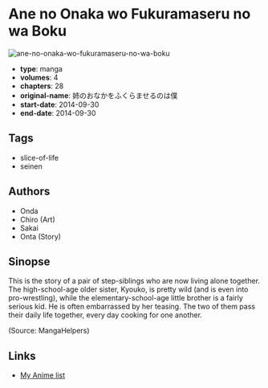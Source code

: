 # Ane no Onaka wo Fukuramaseru no wa Boku

![ane-no-onaka-wo-fukuramaseru-no-wa-boku](https://cdn.myanimelist.net/images/manga/1/188813.jpg)

-   **type**: manga
-   **volumes**: 4
-   **chapters**: 28
-   **original-name**: 姉のおなかをふくらませるのは僕
-   **start-date**: 2014-09-30
-   **end-date**: 2014-09-30

## Tags

-   slice-of-life
-   seinen

## Authors

-   Onda
-   Chiro (Art)
-   Sakai
-   Onta (Story)

## Sinopse

This is the story of a pair of step-siblings who are now living alone together. The high-school-age older sister, Kyouko, is pretty wild (and is even into pro-wrestling), while the elementary-school-age little brother is a fairly serious kid. He is often embarrassed by her teasing. The two of them pass their daily life together, every day cooking for one another.

(Source: MangaHelpers)

## Links

-   [My Anime list](https://myanimelist.net/manga/92153/Ane_no_Onaka_wo_Fukuramaseru_no_wa_Boku)
